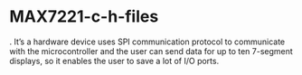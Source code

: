 # MAX7221-c-h-files
.   It’s a hardware device uses SPI communication protocol to communicate with the microcontroller and the user can send data for up to ten 7-segment displays, so it enables the user to save a lot  of  I/O ports.
